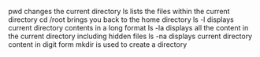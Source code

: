 pwd changes the current directory
ls lists the files within the current directory
cd /root brings you back to the home directory
ls -l displays current directory contents in a long format
ls -la displays all the content in the current directory including hidden files
ls -na displays current directory content in digit form
mkdir is used to create a directory

